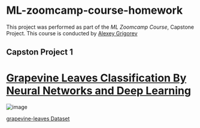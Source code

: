 # ML-zoomcamp-course-homework

This project was performed as part of the _ML Zoomcamp Course_, Capstone Project. This course is conducted by [Alexey Grigorev](https://bit.ly/3BxeAoB)

## Capston Project 1

# [Grapevine Leaves Classification By Neural Networks and Deep Learning](https://github.com/jcdumlao14/ML-zoomcamp-course-homework/tree/main/Capstone%20Project-1)

![image](https://user-images.githubusercontent.com/82657966/206971609-9a753185-19ef-4f5a-9cd0-19ebe336c98e.png)

[grapevine-leaves Dataset](https://www.kaggle.com/datasets/maximvlah/grapevine-leaves)
